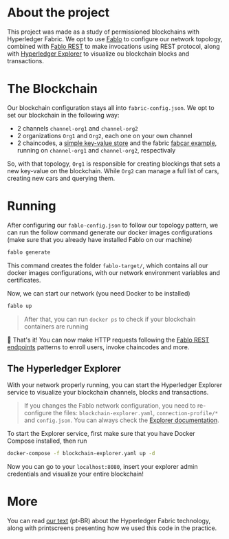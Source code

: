 # About the project

This project was made as a study of permissioned blockchains with Hyperledger Fabric. We opt to use [Fablo](https://github.com/softwaremill/fablo) to configure our network topology, combined with [Fablo REST](https://github.com/softwaremill/fablo-rest/) to make invocations using REST protocol, along with [Hyperledger Explorer](https://github.com/hyperledger/blockchain-explorer) to visualize ou blockchain blocks and transactions.

# The Blockchain

Our blockchain configuration stays all into `fabric-config.json`. We opt to set our blockchain in the following way:

-   2 channels `channel-org1` and `channel-org2`
-   2 organizations `Org1` and `Org2`, each one on your own channel
-   2 chaincodes, a [simple key-value store](https://github.com/softwaremill/fablo/blob/main/samples/chaincodes/chaincode-kv-node-1.4/) and the fabric [fabcar example](https://github.com/hyperledger/fabric-samples/tree/main/chaincode/fabcar/javascript), running on `channel-org1` and `channel-org2`, respectivaly

So, with that topology, `Org1` is responsible for creating blockings that sets a new key-value on the blockchain.
While `Org2` can manage a full list of cars, creating new cars and querying them.

# Running

After configuring our `fablo-config.json` to follow our topology pattern, we can run the follow command generate our docker images configurations (make sure that you already have installed Fablo on our machine)

```bash
fablo generate
```

This command creates the folder `fablo-target/`, which contains all our docker images configurations, with our network environment variables and certificates.

Now, we can start our network (you need Docker to be installed)

```bash
fablo up
```

> After that, you can run `docker ps` to check if your blockchain containers are running

🎉 That's it! You can now make HTTP requests following the [Fablo REST endpoints](https://github.com/softwaremill/fablo-rest#endpoints) patterns to enroll users, invoke chaincodes and more.

## The Hyperledger Explorer

With your network properly running, you can start the Hyperledger Explorer service to visualize your blockchain channels, blocks and transactions.

> If you changes the Fablo network configuration, you need to re-configure the files: `blockchain-explorer.yaml`, `connection-profile/*` and `config.json`. You can always check the [Explorer documentation](https://github.com/hyperledger/blockchain-explorer).

To start the Explorer service, first make sure that you have Docker Compose installed, then run

```bash
docker-compose -f blockchain-explorer.yaml up -d
```

Now you can go to your `localhost:8080`, insert your explorer admin credentials and visualize your entire blockchain!

# More

You can read [our text](https://www.notion.so/Projeto-com-Hyperledger-Fabric-ffc274ebfeaf4c07a3ccbabd22b2a513) (pt-BR) about the Hyperledger Fabric technology, along with printscreens presenting how we used this code in the practice.
